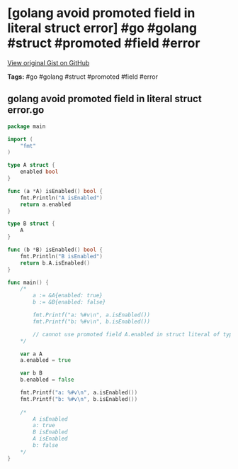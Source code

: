 # [golang avoid promoted field in literal struct error] #go #golang #struct #promoted #field #error

[View original Gist on GitHub](https://gist.github.com/Integralist/b123e4a98bcf232d09216577c29f34a3)

**Tags:** #go #golang #struct #promoted #field #error

## golang avoid promoted field in literal struct error.go

```go
package main

import (
	"fmt"
)

type A struct {
	enabled bool
}

func (a *A) isEnabled() bool {
	fmt.Println("A isEnabled")
	return a.enabled
}

type B struct {
	A
}

func (b *B) isEnabled() bool {
	fmt.Println("B isEnabled")
	return b.A.isEnabled()
}

func main() {
	/*
		a := &A{enabled: true}
		b := &B{enabled: false}

		fmt.Printf("a: %#v\n", a.isEnabled())
		fmt.Printf("b: %#v\n", b.isEnabled())

		// cannot use promoted field A.enabled in struct literal of type B
	*/

	var a A
	a.enabled = true

	var b B
	b.enabled = false

	fmt.Printf("a: %#v\n", a.isEnabled())
	fmt.Printf("b: %#v\n", b.isEnabled())
  
  	/*
		A isEnabled
		a: true
		B isEnabled
		A isEnabled
		b: false
	*/
}

```

